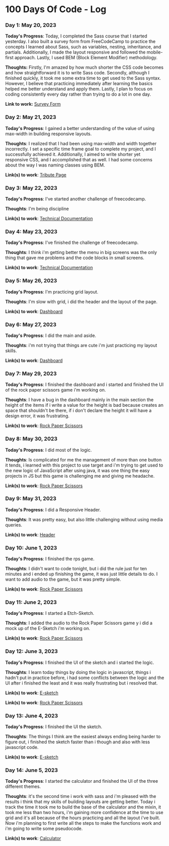 # 100 Days Of Code - Log

### Day 1: May 20, 2023

**Today's Progress**: Today, I completed the Sass course that I started yesterday. I also built a survey form from FreeCodeCamp to practice the concepts I learned about Sass, such as variables, nesting, inheritance, and partials. Additionally, I made the layout responsive and followed the mobile-first approach. Lastly, I used BEM (Block Element Modifier) methodology.

**Thoughts:** Firstly, I'm amazed by how much shorter the CSS code becomes and how straightforward it is to write Sass code. Secondly, although I finished quickly, it took me some extra time to get used to the Sass syntax. However, I believe that practicing immediately after learning the basics helped me better understand and apply them. Lastly, I plan to focus on coding consistently every day rather than trying to do a lot in one day.

**Link to work:** [Survey Form](https://github.com/leidi2004/SurveyForm.git)

### Day 2: May 21, 2023

**Today's Progress**: I gained a better understanding of the value of using max-width in building responsive layouts.

**Thoughts**:  I realized that I had been using max-width and width together incorrectly. I set a specific time frame goal to complete my project, and I successfully achieved it. Additionally, I aimed to write shorter yet responsive CSS, and I accomplished that as well. I had some concerns about the way I was naming classes using BEM.

**Link(s) to work**: [Tribute Page](https://github.com/leidi2004/TributePage)


### Day 3: May 22, 2023

**Today's Progress**: I've started another challenge of freecodecamp.

**Thoughts**: I'm being discipline

**Link(s) to work**: [Technical Documentation](https://github.com/leidi2004/technical-documentation-page)

### Day 4: May 23, 2023

**Today's Progress**: I've finished the challenge of freecodecamp.

**Thoughts**: I think i'm getting better the menu in big screens was the only thing that gave me problems and the code blocks in small screens.

**Link(s) to work**: [Technical Documentation](https://github.com/leidi2004/technical-documentation-page)

### Day 5: May 26, 2023

**Today's Progress**: I'm practicing grid layout.

**Thoughts**: I'm slow with grid, i did the header and the layout of the page.

**Link(s) to work**: [Dashboard]()

### Day 6: May 27, 2023

**Today's Progress**: I did the main and aside.

**Thoughts**: i'm not trying that things are cute i'm just practicing my layout skills.

**Link(s) to work**: [Dashboard]()

### Day 7: May 29, 2023

**Today's Progress**: I finished the dashboard and i started and finished the UI of the rock paper scissors game i'm working on.

**Thoughts**: I have a bug in the dashboard mainly in the main section the height of the items if i write a value for the height is bad because creates an space that shouldn't be there, if i don't declare the height it will have a design error, it was frustrating.

**Link(s) to work**: [Rock Paper Scissors](https://github.com/leidi2004/RockPaperScissors.git)

### Day 8: May 30, 2023

**Today's Progress**: I did most of the logic.

**Thoughts**: Is complicated for me the management of more than one button it tends, i learned with this project to use target and i'm trying to get used to the new logic of JavaScript after using java, it was one thing the easy projects in JS but this game is challenging me and giving me headache. 

**Link(s) to work**: [Rock Paper Scissors](https://github.com/leidi2004/RockPaperScissors)

### Day 9: May 31, 2023

**Today's Progress**: I did a Responsive Header.

**Thoughts**: It was pretty easy, but also little challenging without using media queries. 

**Link(s) to work**: [Header]()

### Day 10: June 1, 2023

**Today's Progress**: I finished the rps game.

**Thoughts**: I didn't want to code tonight, but i did the rule just for ten minutes and i ended up finishing the game, it was just little details to do. I want to add audio to the game, but it was pretty simple. 

**Link(s) to work**: [Rock Paper Scissors](https://github.com/leidi2004/RockPaperScissors)


### Day 11: June 2, 2023

**Today's Progress**: I started a Etch-Sketch.

**Thoughts**: I added the audio to the Rock Paper Scissors game y i did a mock up of the E-Sketch i'm working on. 

**Link(s) to work**: [Rock Paper Scissors](https://github.com/leidi2004/RockPaperScissors)

### Day 12: June 3, 2023

**Today's Progress**: I finished the UI of the sketch and i started the logic.

**Thoughts**: I learn today things by doing the logic in javascript, things i hadn't put in practice before, i had some conflicts between the logic and the UI after i finished the least and it was really frustrating but i resolved that.  

**Link(s) to work**: [E-sketch](https://github.com/leidi2004/esketch)

**Link(s) to work**: [Rock Paper Scissors](https://github.com/leidi2004/RockPaperScissors)

### Day 13: June 4, 2023

**Today's Progress**: I finished the UI the sketch.

**Thoughts**: The things I think are the easiest always ending being harder to figure out, i finished the sketch faster than i though and also with less javascript code.  

**Link(s) to work**: [E-sketch](https://leidi2004.github.io/esketch/)

### Day 14: June 5, 2023

**Today's Progress**: I started the calculator and finished the UI of the three different themes.

**Thoughts**: it's the second time i work with sass and i'm pleased with the results i think that my skills of building layouts are getting better. Today i track the time it took me to build the base of the calculator and the mixin, it took me less than two hours, i'm gaining more confidence at the time to use grid and it's all because of the hours practicing and all the layout i've built. Now i'm planning to first write all the steps to make the functions work and i'm going to write some pseudocode.

**Link(s) to work**: [Calculator](https://github.com/leidi2004/calculator)